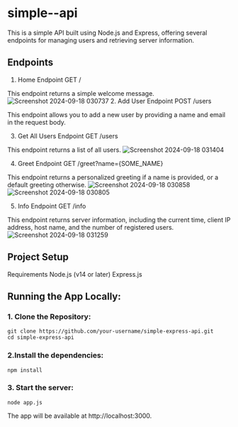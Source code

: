 ﻿# simple--api
 
This is a simple API built using Node.js and Express, offering several endpoints for managing users and retrieving server information.

## Endpoints
1. Home Endpoint
GET /

This endpoint returns a simple welcome message.
![Screenshot 2024-09-18 030737](https://github.com/user-attachments/assets/ee9b7a0d-180d-4a94-8029-5a2b2a71a8cd)
2. Add User Endpoint
POST /users

This endpoint allows you to add a new user by providing a name and email in the request body.

3. Get All Users Endpoint
GET /users

This endpoint returns a list of all users.
![Screenshot 2024-09-18 031404](https://github.com/user-attachments/assets/d9d9cb43-5159-4da7-8213-e34f8dfa6d05)


4. Greet Endpoint
GET /greet?name={SOME_NAME}

This endpoint returns a personalized greeting if a name is provided, or a default greeting otherwise.
![Screenshot 2024-09-18 030858](https://github.com/user-attachments/assets/15e754eb-6796-4b10-83f6-c444321018cf)
![Screenshot 2024-09-18 030805](https://github.com/user-attachments/assets/64e1fd33-a1e2-40b3-9007-1309d20bfa1d)



5. Info Endpoint
GET /info

This endpoint returns server information, including the current time, client IP address, host name, and the number of registered users.
![Screenshot 2024-09-18 031259](https://github.com/user-attachments/assets/51d9702e-0b87-40b9-83c1-042277129d1f)


## Project Setup
Requirements
Node.js (v14 or later)
Express.js

## Running the App Locally:

### 1. Clone the Repository:
```
git clone https://github.com/your-username/simple-express-api.git
cd simple-express-api

```
### 2.Install the dependencies:

```
npm install
```
### 3. Start the server:

```
node app.js
```
The app will be available at http://localhost:3000.

